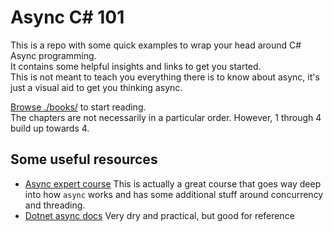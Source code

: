 # Async C# 101

This is a repo with some quick examples to wrap your head around C# Async programming.  
It contains some helpful insights and links to get you started.  
This is not meant to teach you everything there is to know about async, it's just a visual aid to get you thinking async.  

[Browse ./books/](./books/) to start reading.  
The chapters are not necessarily in a particular order. However, 1 through 4 build up towards 4.

## Some useful resources

- [Async expert course](https://asyncexpert.com/)
  This is actually a great course that goes way deep into how `async` works and has some additional stuff around concurrency and threading.  
- [Dotnet async docs](https://docs.microsoft.com/en-us/dotnet/csharp/programming-guide/concepts/async/)
  Very dry and practical, but good for reference
